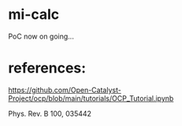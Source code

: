 # mi-calc
PoC now on going...
# references:
https://github.com/Open-Catalyst-Project/ocp/blob/main/tutorials/OCP_Tutorial.ipynb

Phys. Rev. B 100, 035442
